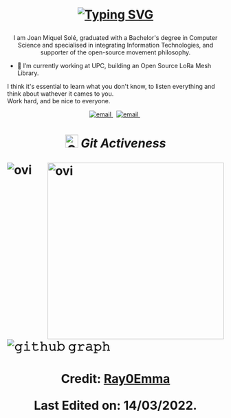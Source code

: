 <h1 align="center">
  
[![Typing SVG](https://readme-typing-svg.herokuapp.com?font=Architects+Daughter&size=26&color=%23DFC6B4&center=true&vCenter=true&lines=Hi%2C+It's+Joan!;Full-Stack+Developer;Tech+enthusiast;and+an+Open-Source+Supporter)](https://git.io/typing-svg)
</h1>

<p align="center">
  I am Joan Miquel Solé, graduated with a Bachelor's degree in Computer Science and specialised in integrating Information Technologies, and supporter of the open-source  movement philosophy.<br>
  
  - 🔭 I’m currently working at UPC, building an Open Source LoRa Mesh Library.
  
  I think it's essential to learn what you don't know, to listen everything and think about wathever it cames to you.<br> 
  Work hard, and be nice to everyone.
<p/>
<p align="center">
  <a href="mailto:janms2009@gmail.com">
     <img  src="https://img.shields.io/badge/email-red?style=for-the-badge&logo=gmail&logoColor=white" alt="email">
  <a/>&nbsp;
  <a href="https://www.linkedin.com/in/joan-miquel-sole/">
     <img  src="https://img.shields.io/badge/linkedin-0A66C2?style=for-the-badge&logo=linkedin&logoColor=white" alt="email">
  <a/>&nbsp;
<p/>

<h1><h1/>
<p align="center">
 <img src="https://media.giphy.com/media/W5eoZHPpUx9sapR0eu/giphy.gif" width="30px" alt="Git"/>&nbsp;<i><b>Git Activeness</b></i></p>
 
<p><img align="left" src="https://github-readme-stats.vercel.app/api/top-langs?username=Jaimi5&show_icons=true&locale=en&layout=compact&theme=gruvbox" alt="ovi" /></p>
<p>&nbsp;<img align="right" src="https://github-readme-stats.vercel.app/api?username=Jaimi5&show_icons=true&locale=en&theme=gruvbox" alt="ovi" width="410" /></p>
<br><br><br><br><br>

![𝚐𝚒𝚝𝚑𝚞𝚋 𝚐𝚛𝚊𝚙𝚑](https://activity-graph.herokuapp.com/graph?username=Jaimi5&theme=gruvbox&hide_border=true&area=true)


<h4 align="center">
  
Credit: [Ray0Emma](https://github.com/Ray0Emma)

Last Edited on: 14/03/2022.
  
</h4>
